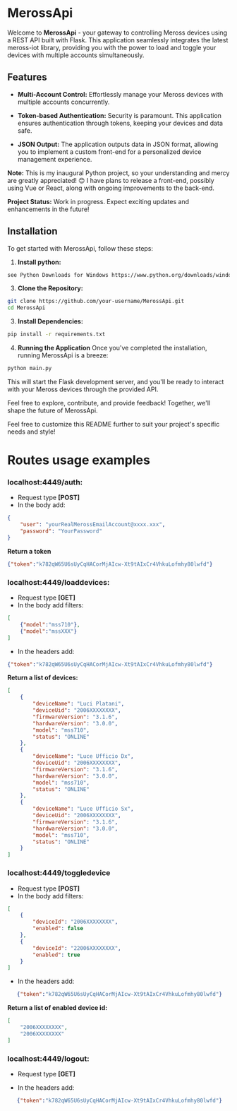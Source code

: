 # MerossApi

Welcome to **MerossApi** - your gateway to controlling Meross devices using a REST API built with Flask. 
This application seamlessly integrates the latest meross-iot library, providing you with the power to load and toggle your devices with multiple accounts simultaneously.

## Features

- **Multi-Account Control:** Effortlessly manage your Meross devices with multiple accounts concurrently.
  
- **Token-based Authentication:** Security is paramount. This application ensures authentication through tokens, keeping your devices and data safe.
  
- **JSON Output:** The application outputs data in JSON format, allowing you to implement a custom front-end for a personalized device management experience.

**Note:** This is my inaugural Python project, so your understanding and mercy are greatly appreciated! 😊 
I have plans to release a front-end, possibly using Vue or React, along with ongoing improvements to the back-end.

**Project Status:** Work in progress. Expect exciting updates and enhancements in the future!

## Installation

To get started with MerossApi, follow these steps:

1. **Install python:**
```bash
see Python Downloads for Windows https://www.python.org/downloads/windows
```
  
3. **Clone the Repository:**
 ```bash
 git clone https://github.com/your-username/MerossApi.git
 cd MerossApi
```

3. **Install Dependencies:**
  ```bash 
  pip install -r requirements.txt
  ```

4. **Running the Application**
  Once you've completed the installation, running MerossApi is a breeze:
  ```python
  python main.py
  ```
   
This will start the Flask development server, and you'll be ready to interact with your Meross devices through the provided API.

Feel free to explore, contribute, and provide feedback! Together, we'll shape the future of MerossApi.

Feel free to customize this README further to suit your project's specific needs and style!

# Routes usage examples

###  localhost:4449/auth:
- Request type ****[POST]****
- In the body add:
``` json
{
    "user": "yourRealMerossEmailAccount@xxxx.xxx",
    "password": "YourPassword"
}
```
****Return a token****
``` json 
{"token":"k782qW65U6sUyCqHACorMjAIcw-Xt9tAIxCr4VhkuLofmhy80lwfd"}
```

### localhost:4449/loaddevices:
- Request type ****[GET]****
- In the body add filters:
``` json 
[
    {"model":"mss710"},
    {"model":"mssXXX"}
]
```
- In the headers add: 
``` json 
{"token":"k782qW65U6sUyCqHACorMjAIcw-Xt9tAIxCr4VhkuLofmhy80lwfd"}
```

****Return a list of devices:****
``` json 
[
    {
        "deviceName": "Luci Platani",
        "deviceUid": "2006XXXXXXXX",
        "firmwareVersion": "3.1.6",
        "hardwareVersion": "3.0.0",
        "model": "mss710",
        "status": "ONLINE"
    },
    {
        "deviceName": "Luce Ufficio Dx",
        "deviceUid": "2006XXXXXXXX",
        "firmwareVersion": "3.1.6",
        "hardwareVersion": "3.0.0",
        "model": "mss710",
        "status": "ONLINE"
    },
    {
        "deviceName": "Luce Ufficio Sx",
        "deviceUid": "2006XXXXXXXX",
        "firmwareVersion": "3.1.6",
        "hardwareVersion": "3.0.0",
        "model": "mss710",
        "status": "ONLINE"
    }
]
```

### localhost:4449/toggledevice 
- Request type ****[POST]****
- In the body add filters:
``` json 
[    
    {
        "deviceId": "2006XXXXXXXX",
        "enabled": false
    },
    {
        "deviceId": "22006XXXXXXXX",
        "enabled": true
    }
]
```

- In the headers add: 
``` json 
   {"token":"k782qW65U6sUyCqHACorMjAIcw-Xt9tAIxCr4VhkuLofmhy80lwfd"}
``` 

****Return a list of enabled device id:****
``` json 
[
    "2006XXXXXXXX",
    "2006XXXXXXXX"
]
```

### localhost:4449/logout:
- Request type ****[GET]****

- In the headers add: 
``` json
   {"token":"k782qW65U6sUyCqHACorMjAIcw-Xt9tAIxCr4VhkuLofmhy80lwfd"}
```





